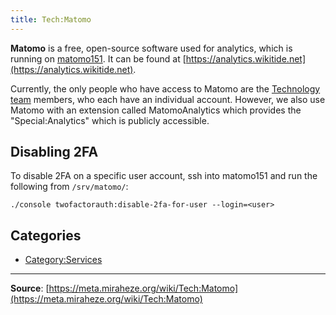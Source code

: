 ```yaml
---
title: Tech:Matomo
---
```


**Matomo** is a free, open-source software used for analytics, which is running on [matomo151](/tech-docs/techmatomo151). It can be found at [https://analytics.wikitide.net](https://analytics.wikitide.net).

Currently, the only people who have access to Matomo are the [Technology team](/tech-docs/techvolunteers) members, who each have an individual account. However, we also use Matomo with an extension called MatomoAnalytics which provides the "Special:Analytics" which is publicly accessible.

## Disabling 2FA 

To disable 2FA on a specific user account, ssh into matomo151 and run the following from `/srv/matomo/`:

`./console twofactorauth:disable-2fa-for-user --login=<user>`

## Categories

* [Category:Services](https://meta.miraheze.org/wiki/Category:Services)

----
**Source**: [https://meta.miraheze.org/wiki/Tech:Matomo](https://meta.miraheze.org/wiki/Tech:Matomo)
